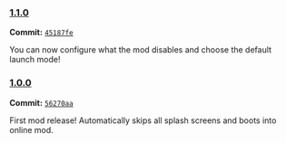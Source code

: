 ### [1.1.0](https://github.com/flerouwu/LC_FastStartup/releases/tag/1.1.0)

**Commit:** [`45187fe`](https://github.com/flerouwu/LC_FastStartup/commit/45187fef53bedcc3a93c5cce9fe9af74b2b2a74e)

You can now configure what the mod disables and choose the default launch mode!

### [1.0.0](https://github.com/flerouwu/LC_FastStartup/releases/tag/1.0.0)

**Commit:** [`56270aa`](https://github.com/flerouwu/LC_FastStartup/commit/56270aa1700b0670e08819442182b10e1f4f7192)

First mod release! Automatically skips all splash screens and boots into online mod.